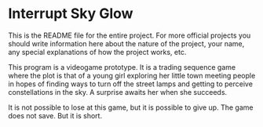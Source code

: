 # Interrupt Sky Glow

This is the README file for the entire project. For more official projects you should write information here about the nature of the project, your name, any special explanations of how the project works, etc.

This program is a videogame prototype.
It is a trading sequence game where the plot is that of a young girl exploring her little town meeting people in hopes of finding ways to turn off the street lamps and getting to perceive constellations in the sky. A surprise awaits her when she succeeds.

It is not possible to lose at this game, but it is possible to give up. The game does not save. But it is short.
